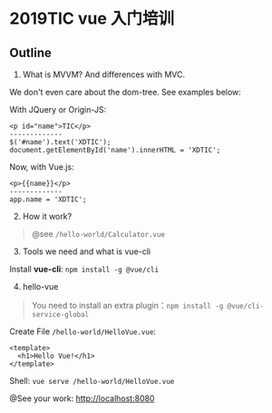 # 2019TIC vue 入门培训

## Outline

1. What is MVVM? And differences with MVC.

We don't even care about the dom-tree. See examples below:

With JQuery or Origin-JS:
```
<p id="name">TIC</p>
-------------
$('#name').text('XDTIC');
document.getElementById('name').innerHTML = 'XDTIC';
```

Now, with Vue.js:
```
<p>{{name}}</p>
-------------
app.name = 'XDTIC';
```


2. How it work?

> @see `/hello-world/Calculator.vue`

3. Tools we need and what is vue-cli

Install **vue-cli**: `npm install -g @vue/cli`

4. hello-vue

> You need to install an extra plugin：`npm install -g @vue/cli-service-global`

Create File `/hello-world/HelloVue.vue`:
```
<template>
  <h1>Hello Vue!</h1>
</template>
```

Shell: `vue serve /hello-world/HelloVue.vue`

@See your work: <a href="http://localhost:8080">http://localhost:8080</a>


